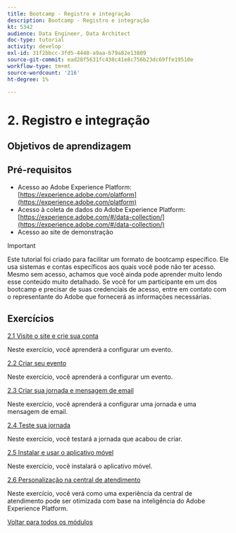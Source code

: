 ```yaml
---
title: Bootcamp - Registro e integração
description: Bootcamp - Registro e integração
kt: 5342
audience: Data Engineer, Data Architect
doc-type: tutorial
activity: develop
exl-id: 31f2bbcc-3fd5-4448-a9aa-b79a82e13809
source-git-commit: ead28f5631fc430c41e8c756b23dc69ffe19510e
workflow-type: tm+mt
source-wordcount: '216'
ht-degree: 1%

---
```


# 2. Registro e integração

## Objetivos de aprendizagem

## Pré-requisitos

- Acesso ao Adobe Experience Platform: [https://experience.adobe.com/platform](https://experience.adobe.com/platform)
- Acesso à coleta de dados do Adobe Experience Platform: [https://experience.adobe.com/#/data-collection/](https://experience.adobe.com/#/data-collection/)
- Acesso ao site de demonstração

>[!IMPORTANT]
>
>Este tutorial foi criado para facilitar um formato de bootcamp específico. Ele usa sistemas e contas específicos aos quais você pode não ter acesso. Mesmo sem acesso, achamos que você ainda pode aprender muito lendo esse conteúdo muito detalhado. Se você for um participante em um dos bootcamp e precisar de suas credenciais de acesso, entre em contato com o representante do Adobe que fornecerá as informações necessárias.

## Exercícios

[2.1 Visite o site e crie sua conta](./ex1.md)

Neste exercício, você aprenderá a configurar um evento.

[2.2 Criar seu evento](./ex2.md)

Neste exercício, você aprenderá a configurar um evento.

[2.3 Criar sua jornada e mensagem de email](./ex3.md)

Neste exercício, você aprenderá a configurar uma jornada e uma mensagem de email.

[2.4 Teste sua jornada](./ex4.md)

Neste exercício, você testará a jornada que acabou de criar.

[2.5 Instalar e usar o aplicativo móvel](./ex5.md)

Neste exercício, você instalará o aplicativo móvel.

[2.6 Personalização na central de atendimento](./ex6.md)

Neste exercício, você verá como uma experiência da central de atendimento pode ser otimizada com base na inteligência do Adobe Experience Platform.

[Voltar para todos os módulos](../../overview.md)
